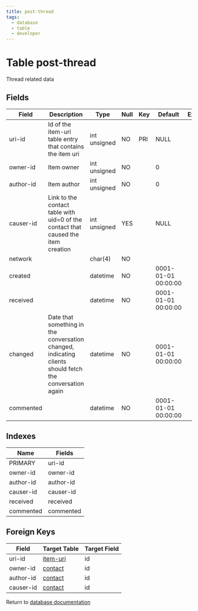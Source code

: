 ```yaml
---
title: post-thread
tags:
  - database
  - table
  - developer
---
```

# Table post-thread

Thread related data

## Fields

| Field     | Description                                                                                             | Type         | Null | Key | Default             | Extra |
| --------- | ------------------------------------------------------------------------------------------------------- | ------------ | ---- | --- | ------------------- | ----- |
| uri-id    | Id of the item-uri table entry that contains the item uri                                               | int unsigned | NO   | PRI | NULL                |       |
| owner-id  | Item owner                                                                                              | int unsigned | NO   |     | 0                   |       |
| author-id | Item author                                                                                             | int unsigned | NO   |     | 0                   |       |
| causer-id | Link to the contact table with uid=0 of the contact that caused the item creation                       | int unsigned | YES  |     | NULL                |       |
| network   |                                                                                                         | char(4)      | NO   |     |                     |       |
| created   |                                                                                                         | datetime     | NO   |     | 0001-01-01 00:00:00 |       |
| received  |                                                                                                         | datetime     | NO   |     | 0001-01-01 00:00:00 |       |
| changed   | Date that something in the conversation changed, indicating clients should fetch the conversation again | datetime     | NO   |     | 0001-01-01 00:00:00 |       |
| commented |                                                                                                         | datetime     | NO   |     | 0001-01-01 00:00:00 |       |

## Indexes

| Name      | Fields    |
| --------- | --------- |
| PRIMARY   | uri-id    |
| owner-id  | owner-id  |
| author-id | author-id |
| causer-id | causer-id |
| received  | received  |
| commented | commented |

## Foreign Keys

| Field     | Target Table                 | Target Field |
| --------- | ---------------------------- | ------------ |
| uri-id    | [item-uri](./db_item-uri.md) | id           |
| owner-id  | [contact](./db_contact.md)   | id           |
| author-id | [contact](./db_contact.md)   | id           |
| causer-id | [contact](./db_contact.md)   | id           |

Return to [database documentation](./index.md)

